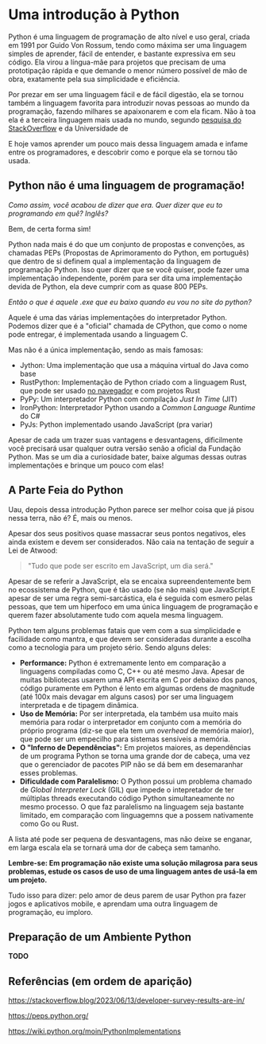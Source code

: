 # Uma introdução à Python

Python é uma linguagem de programação de alto nível e uso geral, criada em 1991 por Guido Von Rossum, tendo como máxima ser uma linguagem simples de aprender, fácil de entender, e bastante expressiva em seu código. Ela virou a língua-mãe para projetos que precisam de uma prototipação rápida e que demande o menor número possível de mão de obra, exatamente pela sua simplicidade e eficiência.

Por prezar em ser uma linguagem fácil e de fácil digestão, ela se tornou também a linguagem favorita para introduzir novas pessoas ao mundo da programação, fazendo milhares se apaixonarem e com ela ficam.
Não à toa ela é a terceira linguagem mais usada no mundo, segundo [pesquisa do StackOverflow](https://stackoverflow.blog/2023/06/13/developer-survey-results-are-in/) e da Universidade de 

E hoje vamos aprender um pouco mais dessa linguagem amada e infame entre os programadores, e descobrir como e porque ela se tornou tão usada. 

## Python não é uma linguagem de programação!

*Como assim, você acabou de dizer que era. Quer dizer que eu to programando em quê? Inglês?*

Bem, de certa forma sim!

Python nada mais é do que um conjunto de propostas e convenções, as chamadas PEPs (Propostas de Aprimoramento do Python, em português) que dentro de si definem qual a implementação da linguagem de programação Python. Isso quer dizer que se você quiser, pode fazer uma implementação independente, porém para ser dita uma implementação devida de Python, ela deve cumprir com as quase 800 PEPs. 

*Então o que é aquele .exe que eu baixo quando eu vou no site do python?* 

Aquele é uma das várias implementações do interpretador Python. Podemos dizer que é a "oficial" chamada de CPython, que como o nome pode entregar, é implementada usando a linguagem C.

Mas não é a única implementação, sendo as mais famosas:

- Jython: Uma implementação que usa a máquina virtual do Java como base
- RustPython: Implementação de Python criado com a linguagem Rust, que pode ser usado [no navegador](https://rustpython.github.io/demo/) e com projetos Rust
- PyPy: Um interpretador Python com compilação *Just In Time* (JIT)
- IronPython: Interpretador Python usando a *Common Language Runtime* do C#
- PyJs: Python implementado usando JavaScript (pra variar)

Apesar de cada um trazer suas vantagens e desvantagens, dificilmente você precisará usar qualquer outra versão senão a oficial da Fundação Python. Mas se um dia a curiosidade bater, baixe algumas dessas outras implementações e brinque um pouco com elas!



## A Parte Feia do Python

Uau, depois dessa introdução Python parece ser melhor coisa que já pisou nessa terra, não é? É, mais ou menos. 

Apesar dos seus positivos quase massacrar seus pontos negativos, eles ainda existem e devem ser considerados. Não caia na tentação de seguir a Lei de Atwood: 

> "Tudo que pode ser escrito em JavaScript, um dia será."

Apesar de se referir a JavaScript, ela se encaixa supreendentemente bem no ecossistema de Python, que é tão usado (se não mais) que JavaScript.E apesar de ser uma regra semi-sarcástica, ela é seguida com esmero pelas pessoas, que tem um hiperfoco em uma única linguagem de programação e querem fazer absolutamente tudo com aquela mesma linguagem. 

Python tem alguns problemas fatais que vem com a sua simplicidade e facilidade como mantra, e que devem ser consideradas durante a escolha como a tecnologia para um projeto sério. Sendo alguns deles:

- **Performance:** Python é extremamente lento em comparação a linguagens compiladas como C, C++ ou até mesmo Java. Apesar de muitas bibliotecas usarem uma API escrita em C por debaixo dos panos, código puramente em Python é lento em algumas ordens de magnitude (até 100x mais devagar em alguns casos) por ser uma linguagem interpretada e de tipagem dinâmica. 
- **Uso de Memória:** Por ser interpretada, ela também usa muito mais memória para rodar o interpretador em conjunto com a memória do próprio programa (diz-se que ela tem um *overhead* de memória maior), que pode ser um empecilho para sistemas sensíveis a memória.
- **O "Inferno de Dependências":** Em projetos maiores, as dependências de um programa Python se torna uma grande dor de cabeça, uma vez que o gerenciador de pacotes PIP não se dá bem em desemaranhar esses problemas.
- **Dificuldade com Paralelismo:** O Python possui um problema chamado de *Global Interpreter Lock* (GIL) que impede o intepretador de ter múltiplas threads executando código Python simultaneamente no mesmo processo. O que faz paralelismo na linguagem seja bastante limitado, em comparação com linguagemns que a possem nativamente como Go ou Rust.

A lista até pode ser pequena de desvantagens, mas não deixe se enganar, em larga escala ela se tornará uma dor de cabeça sem tamanho.

**Lembre-se: Em programação não existe uma solução milagrosa para seus problemas, estude os casos de uso de uma linguagem antes de usá-la em um projeto.**


Tudo isso para dizer: pelo amor de deus parem de usar Python pra fazer jogos e aplicativos mobile, e aprendam uma outra linguagem de programação, eu imploro. 

## Preparação de um Ambiente Python

**TODO**


## Referências (em ordem de aparição)

https://stackoverflow.blog/2023/06/13/developer-survey-results-are-in/

https://peps.python.org/

https://wiki.python.org/moin/PythonImplementations

